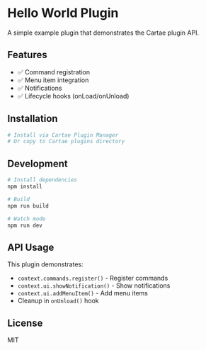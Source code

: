 # Hello World Plugin

A simple example plugin that demonstrates the Cartae plugin API.

## Features

- ✅ Command registration
- ✅ Menu item integration
- ✅ Notifications
- ✅ Lifecycle hooks (onLoad/onUnload)

## Installation

```bash
# Install via Cartae Plugin Manager
# Or copy to Cartae plugins directory
```

## Development

```bash
# Install dependencies
npm install

# Build
npm run build

# Watch mode
npm run dev
```

## API Usage

This plugin demonstrates:

- `context.commands.register()` - Register commands
- `context.ui.showNotification()` - Show notifications
- `context.ui.addMenuItem()` - Add menu items
- Cleanup in `onUnload()` hook

## License

MIT
